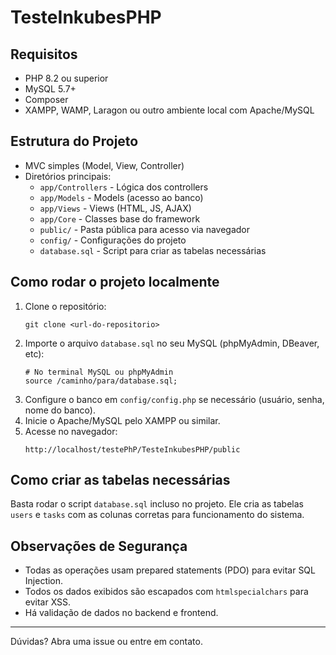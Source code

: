 # TesteInkubesPHP

## Requisitos
- PHP 8.2 ou superior
- MySQL 5.7+
- Composer
- XAMPP, WAMP, Laragon ou outro ambiente local com Apache/MySQL

## Estrutura do Projeto
- MVC simples (Model, View, Controller)
- Diretórios principais:
  - `app/Controllers` - Lógica dos controllers
  - `app/Models` - Models (acesso ao banco)
  - `app/Views` - Views (HTML, JS, AJAX)
  - `app/Core` - Classes base do framework
  - `public/` - Pasta pública para acesso via navegador
  - `config/` - Configurações do projeto
  - `database.sql` - Script para criar as tabelas necessárias

## Como rodar o projeto localmente

1. Clone o repositório:
   ```
   git clone <url-do-repositorio>
   ```
2. Importe o arquivo `database.sql` no seu MySQL (phpMyAdmin, DBeaver, etc):
   ```
   # No terminal MySQL ou phpMyAdmin
   source /caminho/para/database.sql;
   ```
3. Configure o banco em `config/config.php` se necessário (usuário, senha, nome do banco).
4. Inicie o Apache/MySQL pelo XAMPP ou similar.
5. Acesse no navegador:
   ```
   http://localhost/testePhP/TesteInkubesPHP/public
   ```

## Como criar as tabelas necessárias

Basta rodar o script `database.sql` incluso no projeto. Ele cria as tabelas `users` e `tasks` com as colunas corretas para funcionamento do sistema.

## Observações de Segurança
- Todas as operações usam prepared statements (PDO) para evitar SQL Injection.
- Todos os dados exibidos são escapados com `htmlspecialchars` para evitar XSS.
- Há validação de dados no backend e frontend.

---

Dúvidas? Abra uma issue ou entre em contato.